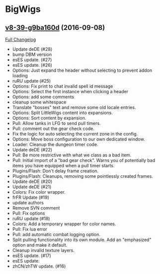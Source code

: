 # BigWigs

## [v8-39-g9ba160d](https://github.com/BigWigsMods/BigWigs/tree/9ba160df834c111c808638ed29516fff93cb505f) (2016-09-08) [](#top)
[Full Changelog](https://github.com/BigWigsMods/BigWigs/compare/v8...9ba160df834c111c808638ed29516fff93cb505f)

-   Update deDE (#28)  
-   bump DBM version  
-   esES update. (#27)  
-   esES update. (#26)  
-   Options: Just expand the header without selecting to prevent addon loading  
-   ruRU update (#25)  
-   Options: Fix print to chat invalid spell id message  
-   Options: Select the first instance when clicking a header  
-   Options: add some comments  
-   cleanup some whitespace  
-   Translate "bosses" text and remove some old locale entries.  
-   Options: Split LittleWigs content into expansions.  
-   Options: Sort content by expansion.  
-   Pull: Allow tanks in LFG to send pull timers.  
-   Pull: comment out the gear check code.  
-   Fix the logic for auto selecting the current zone in the config.  
-   Options: Move boss configuration to our own dedicated window.  
-   Loader: Cleanup the dungeon timer code.  
-   Update deDE (#22)  
-   Pull: Be more restrictive with what we class as a bad item.  
-   Pull: Initial import of a "bad gear check". Warns you of potentially bad items you have equipped when a pull timer starts.  
-   Plugins/Flash: Don't delay frame creation.  
-   Plugins/Flash: Cleanups, removing some pointlessly created frames.  
-   Update deDE (#20)  
-   Update deDE (#21)  
-   Colors: Fix color wrapper.  
-   frFR Update (#19)  
-   update authors  
-   Remove SVN comment  
-   Pull: Fix options  
-   ruRU update (#18)  
-   Colors: Add a temporary wrapper for color names.  
-   Pull: Fix lua error  
-   Pull: add automatic combat logging option.  
-   Split pulling functionality into its own module. Add an "emphasized" option and make it default.  
-   Cleanup invalid texture layers.  
-   esES update. (#17)  
-   esES update.  
-   zhCN/zhTW update. (#16)  
